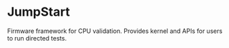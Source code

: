 # JumpStart

Firmware framework for CPU validation. Provides kernel and APIs for users to
run directed tests.

